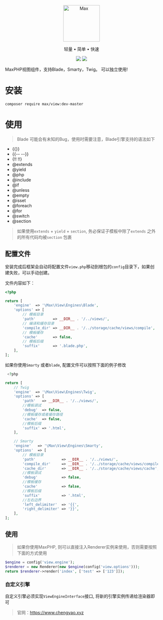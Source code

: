 <br>

<p align="center">
<img src="https://raw.githubusercontent.com/topyao/max/master/public/favicon.ico" width="120" alt="Max">
</p>

<p align="center">轻量 • 简单 • 快速</p>

<p align="center">
<img src="https://img.shields.io/badge/php-%3E%3D7.4-brightgreen">
<img src="https://img.shields.io/badge/license-apache%202-blue">
</p>

MaxPHP视图组件，支持Blade，Smarty，Twig。 可以独立使用!

# 安装

```
composer require max/view:dev-master
```

# 使用

> Blade 可能会有未知的Bug，使用时需要注意，Blade引擎支持的语法如下

- {{}}
- {{-- --}}
- {!! !!}
- @extends
- @yield
- @php
- @include
- @if
- @unless
- @empty
- @isset
- @foreach
- @for
- @switch
- @section

> 如果使用`extends` + `yield` + `section`, 务必保证子模板中除了`extends` 之外的所有代码均被`section` 包裹

## 配置文件

安装完成后框架会自动将配置文件`view.php`移动到根包的`config`目录下，如果创建失败，可以手动创建。

文件内容如下：

```php
<?php

return [
    'engine'  => '\Max\View\Engines\Blade',
    'options' => [
        // 模板目录
        'path'        => __DIR__ . '/../views/',
        // 编译和缓存目录
        'compile_dir' => __DIR__ . '/../storage/cache/views/compile',
        // 模板缓存
        'cache'       => false,
        // 模板后缀
        'suffix'      => '.blade.php',
    ],
];


```

如果你使用`Smarty` 或者`blade`, 配置文件可以按照下面的例子修改

```php
 <?php

return [
    // Twig
    'engine'  => '\Max\View\Engines\Twig',
    'options' => [
        'path'   => __DIR__ . '/../views/',
        //模板调试
        'debug'  => false,
        //模板缓存或者缓存路径
        'cache'  => false,
        //模板后缀
        'suffix' => '.html',
    ],

    // Smarty
    'engine'   => '\Max\View\Engines\Smarty',
    'options'  => [
        // 模板目录
        'path'            => __DIR__ . '/../views/',
        'compile_dir'     => __DIR__ . '/../storage/cache/views/compile',
        'cache_dir'       => __DIR__ . '/../storage/cache/views/cache',
        //模板调试
        'debug'           => false,
        //模板缓存
        'cache'           => false,
        //模板后缀
        'suffix'          => '.html',
        //左右边界
        'left_delimiter'  => '{{',
        'right_delimiter' => '}}',
    ],
];
```

## 使用

> 如果你使用MaxPHP, 则可以直接注入Renderer实例来使用，否则需要按照下面的方式使用

```php
$engine = config('view.engine');
$renderer = new Renderer(new $engine(config('view.options')));
return $renderer->render('index', ['test' => ['123']]);
```

### 自定义引擎

自定义引擎必须实现`ViewEngineInterface`接口, 将新的引擎实例传递给渲染器即可

> 官网：https://www.chengyao.xyz
